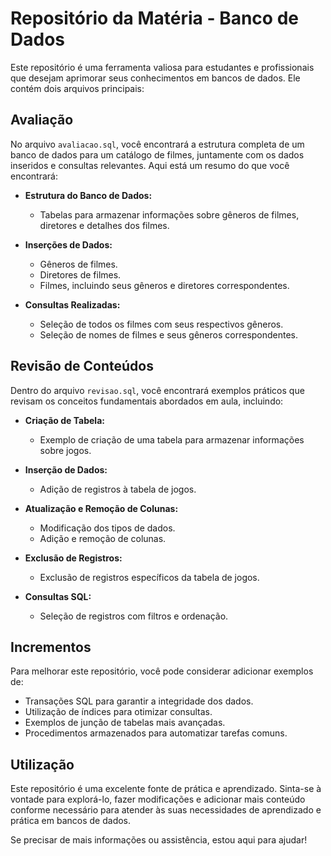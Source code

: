 # Repositório da Matéria - Banco de Dados

Este repositório é uma ferramenta valiosa para estudantes e profissionais que desejam aprimorar seus conhecimentos em bancos de dados. Ele contém dois arquivos principais:

## Avaliação
No arquivo `avaliacao.sql`, você encontrará a estrutura completa de um banco de dados para um catálogo de filmes, juntamente com os dados inseridos e consultas relevantes. Aqui está um resumo do que você encontrará:

- **Estrutura do Banco de Dados:**
  - Tabelas para armazenar informações sobre gêneros de filmes, diretores e detalhes dos filmes.

- **Inserções de Dados:**
  - Gêneros de filmes.
  - Diretores de filmes.
  - Filmes, incluindo seus gêneros e diretores correspondentes.

- **Consultas Realizadas:**
  - Seleção de todos os filmes com seus respectivos gêneros.
  - Seleção de nomes de filmes e seus gêneros correspondentes.

## Revisão de Conteúdos
Dentro do arquivo `revisao.sql`, você encontrará exemplos práticos que revisam os conceitos fundamentais abordados em aula, incluindo:

- **Criação de Tabela:**
  - Exemplo de criação de uma tabela para armazenar informações sobre jogos.

- **Inserção de Dados:**
  - Adição de registros à tabela de jogos.

- **Atualização e Remoção de Colunas:**
  - Modificação dos tipos de dados.
  - Adição e remoção de colunas.

- **Exclusão de Registros:**
  - Exclusão de registros específicos da tabela de jogos.

- **Consultas SQL:**
  - Seleção de registros com filtros e ordenação.

## Incrementos
Para melhorar este repositório, você pode considerar adicionar exemplos de:

- Transações SQL para garantir a integridade dos dados.
- Utilização de índices para otimizar consultas.
- Exemplos de junção de tabelas mais avançadas.
- Procedimentos armazenados para automatizar tarefas comuns.

## Utilização
Este repositório é uma excelente fonte de prática e aprendizado. Sinta-se à vontade para explorá-lo, fazer modificações e adicionar mais conteúdo conforme necessário para atender às suas necessidades de aprendizado e prática em bancos de dados.

Se precisar de mais informações ou assistência, estou aqui para ajudar!